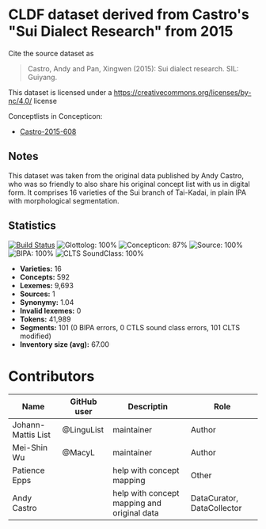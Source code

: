 # CLDF dataset derived from Castro's "Sui Dialect Research" from 2015

Cite the source dataset as

> Castro, Andy and Pan, Xingwen (2015): Sui dialect research. SIL: Guiyang.

This dataset is licensed under a https://creativecommons.org/licenses/by-nc/4.0/ license


Conceptlists in Concepticon:
- [Castro-2015-608](https://concepticon.clld.org/contributions/Castro-2015-608)
## Notes

This dataset was taken from the original data published by Andy Castro, who was so friendly to also share his original concept list with us in digital form. It comprises 16 varieties of the Sui branch of Tai-Kadai, in plain IPA with morphological segmentation.



## Statistics


[![Build Status](https://travis-ci.org/lexibank/castrosui.svg?branch=master)](https://travis-ci.org/lexibank/castrosui)
![Glottolog: 100%](https://img.shields.io/badge/Glottolog-100%25-brightgreen.svg "Glottolog: 100%")
![Concepticon: 87%](https://img.shields.io/badge/Concepticon-87%25-yellowgreen.svg "Concepticon: 87%")
![Source: 100%](https://img.shields.io/badge/Source-100%25-brightgreen.svg "Source: 100%")
![BIPA: 100%](https://img.shields.io/badge/BIPA-100%25-brightgreen.svg "BIPA: 100%")
![CLTS SoundClass: 100%](https://img.shields.io/badge/CLTS%20SoundClass-100%25-brightgreen.svg "CLTS SoundClass: 100%")

- **Varieties:** 16
- **Concepts:** 592
- **Lexemes:** 9,693
- **Sources:** 1
- **Synonymy:** 1.04
- **Invalid lexemes:** 0
- **Tokens:** 41,989
- **Segments:** 101 (0 BIPA errors, 0 CTLS sound class errors, 101 CLTS modified)
- **Inventory size (avg):** 67.00

# Contributors

Name               | GitHub user | Descriptin |Role
---                | ---         | --- | ---
Johann-Mattis List | @LinguList  | maintainer | Author
Mei-Shin Wu        | @MacyL      | maintainer | Author
Patience Epps      |   | help with concept mapping | Other
Andy Castro | | help with concept mapping and original data | DataCurator, DataCollector


